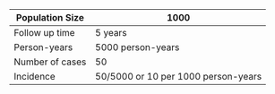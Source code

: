 | Population Size | 1000              |
|-----------------|-------------------|
| Follow up time  | 5 years            |
| Person-years    | 5000 person-years                   |
| Number of cases | 50                                  |
| Incidence       | 50/5000 or 10 per 1000 person-years |